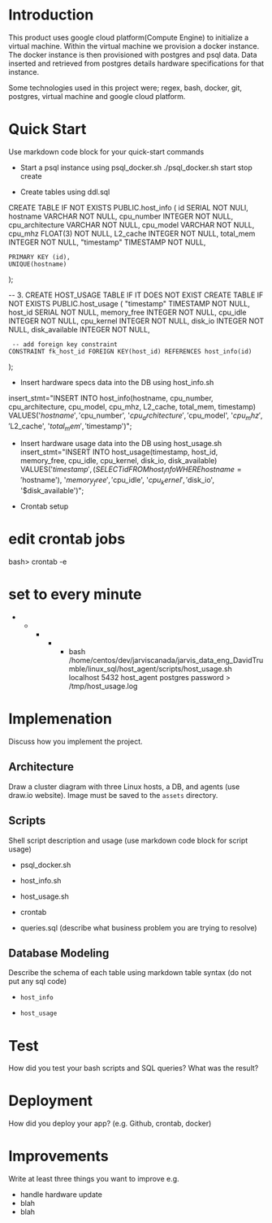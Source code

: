 # Introduction
This product uses google cloud platform(Compute Engine) to initialize a virtual machine. 
	Within the virtual machine we provision a docker instance.
	The docker instance is then provisioned with postgres and psql data.
	Data inserted and retrieved from postgres details hardware specifications for that instance. 

Some technologies used in this project were; regex, bash, docker, git, postgres, virtual machine and google cloud platform.

# Quick Start
Use markdown code block for your quick-start commands
- Start a psql instance using psql_docker.sh
./psql_docker.sh start stop create

- Create tables using ddl.sql

CREATE TABLE IF NOT EXISTS PUBLIC.host_info 
  ( 
	id               	SERIAL NOT NULl, 
     	hostname         	VARCHAR NOT NULL, 
     	cpu_number		INTEGER NOT NULL,
     	cpu_architecture 	VARCHAR NOT NULL,
	cpu_model		VARCHAR NOT NULL,
	cpu_mhz			FLOAT(3) NOT NULL,
	L2_cache		INTEGER NOT NULL,
	total_mem		INTEGER NOT NULL,
	"timestamp" 		TIMESTAMP NOT NULL,

	PRIMARY KEY (id),
	UNIQUE(hostname)
  );

-- 3. CREATE HOST_USAGE TABLE IF IT DOES NOT EXIST
CREATE TABLE IF NOT EXISTS PUBLIC.host_usage 
  ( 
     	"timestamp"    		TIMESTAMP NOT NULL, 
     	host_id        		SERIAL NOT NULL,
	memory_free		INTEGER NOT NULL,
	cpu_idle		INTEGER NOT NULL,
	cpu_kernel		INTEGER NOT NULL,
	disk_io			INTEGER NOT NULL,
	disk_available 		INTEGER NOT NULL,

     -- add foreign key constraint
	CONSTRAINT fk_host_id FOREIGN KEY(host_id) REFERENCES host_info(id)
  ); 
  

- Insert hardware specs data into the DB using host_info.sh

insert_stmt="INSERT INTO host_info(hostname, 
				cpu_number, 
				cpu_architecture, 
				cpu_model, 
				cpu_mhz, 
				L2_cache, 
				total_mem, 
				timestamp) 
			VALUES('$hostname', 
				'$cpu_number', 
				'$cpu_architecture', 
				'$cpu_model', 
				'$cpu_mhz', 
				'$L2_cache', 
				'$total_mem', 
				'$timestamp')";


- Insert hardware usage data into the DB using host_usage.sh
insert_stmt="INSERT INTO host_usage(timestamp, 
				    host_id, 
				    memory_free, 
				    cpu_idle, 
				    cpu_kernel, 
				    disk_io, 
				    disk_available) 
			VALUES('$timestamp', 
				    (SELECT id FROM host_info WHERE hostname='$hostname'), 
				    '$memory_free', 
				    '$cpu_idle', 
				    '$cpu_kernel', 
				    '$disk_io', 
				    '$disk_available')";


- Crontab setup
# edit crontab jobs
bash> crontab -e

# set to every minute
* * * * * bash /home/centos/dev/jarviscanada/jarvis_data_eng_DavidTrumble/linux_sql/host_agent/scripts/host_usage.sh localhost 5432 host_agent postgres password > /tmp/host_usage.log



# Implemenation
Discuss how you implement the project.

## Architecture
Draw a cluster diagram with three Linux hosts, a DB, and agents (use draw.io website). Image must be saved to the `assets` directory.

## Scripts
Shell script description and usage (use markdown code block for script usage)
- psql_docker.sh


- host_info.sh


- host_usage.sh


- crontab


- queries.sql (describe what business problem you are trying to resolve)

## Database Modeling
Describe the schema of each table using markdown table syntax (do not put any sql code)
- `host_info`


- `host_usage`


# Test
How did you test your bash scripts and SQL queries? What was the result?


# Deployment
How did you deploy your app? (e.g. Github, crontab, docker)


# Improvements
Write at least three things you want to improve 
e.g. 
- handle hardware update 
- blah
- blah
